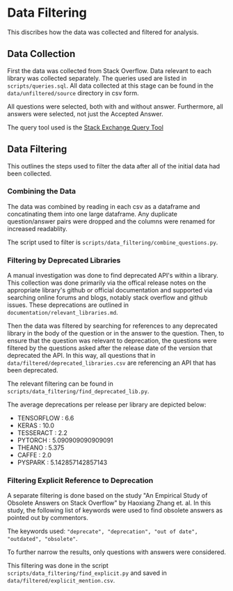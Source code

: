 # Data Filtering

This discribes how the data was collected and filtered for analysis.

## Data Collection
First the data was collected from Stack Overflow. Data relevant to each library
was collected separately. The queries used are listed in `scripts/queries.sql`.
All data collected at this stage can be found in the `data/unfiltered/source`
directory in csv form.

All questions were selected, both with and without answer. Furthermore, all answers
were selected, not just the Accepted Answer.

The query tool used is the [Stack Exchange Query Tool](https://data.stackexchange.com/stackoverflow/query/new)

## Data Filtering

This outlines the steps used to filter the data after all of the initial data had
been collected.

### Combining the Data

The data was combined by reading in each csv as a dataframe and concatinating them into
one large dataframe. Any duplicate question/answer pairs were dropped and the columns
were renamed for increased readablity.

The script used to filter is `scripts/data_filtering/combine_questions.py`.

### Filtering by Deprecated Libraries

A manual investigation was done to find deprecated API's within a library. This
collection was done primarily via the offical release notes on the appropriate
library's github or official documentation and supported via searching online
forums and blogs, notably stack overflow and github issues. These deprecations are
outlined in `documentation/relevant_libraries.md`.

Then the data was filtered by searching for references to any deprecated library
in the body of the question or in the answer to the question. Then, to ensure that
the question was relevant to deprecation, the questions were filtered by the questions
asked after the release date of the version that deprecated the API. In this way,
all questions that in `data/filtered/deprecated_libraries.csv` are referencing an
API that has been deprecated.

The relevant filtering can be found in `scripts/data_filtering/find_deprecated_lib.py`.

The average deprecations per release per library are depicted below:
- TENSORFLOW : 6.6
- KERAS : 10.0
- TESSERACT : 2.2
- PYTORCH : 5.090909090909091
- THEANO : 5.375
- CAFFE : 2.0
- PYSPARK : 5.142857142857143

### Filtering Explicit Reference to Deprecation

A separate filtering is done based on the study "An Empirical Study of Obsolete Answers on
Stack Overflow" by Haoxiang Zhang et. al. In this study, the following list of
keywords were used to find obsolete answers as pointed out by commentors.

The keywords used: `"deprecate", "deprecation", "out of date", "outdated", "obsolete"`.

To further narrow the results, only questions with answers were considered.

This filtering was done in the script `scripts/data_filtering/find_explicit.py`
and saved in `data/filtered/explicit_mention.csv`.

